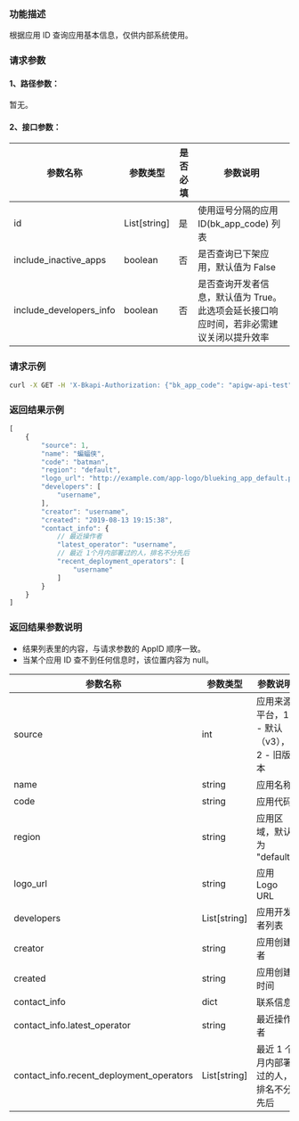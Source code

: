 ### 功能描述

根据应用 ID 查询应用基本信息，仅供内部系统使用。

### 请求参数

#### 1、路径参数：
暂无。

#### 2、接口参数：

| 参数名称 | 参数类型 | 是否必填 | 参数说明 |
| -------- | -------- | -------- | -------- |
| id       | List[string] | 是   | 使用逗号分隔的应用 ID(bk_app_code) 列表 |
| include_inactive_apps        | boolean   | 否      | 是否查询已下架应用，默认值为 False |
| include_developers_info        | boolean   | 否      | 是否查询开发者信息，默认值为 True。此选项会延长接口响应时间，若非必需建议关闭以提升效率 |

### 请求示例

```bash
curl -X GET -H 'X-Bkapi-Authorization: {"bk_app_code": "apigw-api-test", "bk_app_secret": "***"}' --insecure 'https://bkapi.example.com/api/bkpaas3/prod/system/uni_applications/query/by_id/?id={bk_app_code}'
```

### 返回结果示例

```javascript
[
    {
        "source": 1,
        "name": "蝙蝠侠",
        "code": "batman",
        "region": "default",
        "logo_url": "http://example.com/app-logo/blueking_app_default.png",
        "developers": [
            "username",
        ],
        "creator": "username",
        "created": "2019-08-13 19:15:38",
		"contact_info": {
		    // 最近操作者
            "latest_operator": "username",
			// 最近 1个月内部署过的人，排名不分先后
            "recent_deployment_operators": [
                "username"
            ]
        }
    }
]
```

### 返回结果参数说明

- 结果列表里的内容，与请求参数的 AppID 顺序一致。
- 当某个应用 ID 查不到任何信息时，该位置内容为 null。

| 参数名称 | 参数类型 | 参数说明 |
| -------- | -------- | -------- |
| source   | int      | 应用来源平台，1 - 默认（v3），2 - 旧版本 |
| name     | string   | 应用名称 |
| code     | string   | 应用代码 |
| region   | string   | 应用区域，默认为 "default" |
| logo_url | string   | 应用 Logo URL |
| developers | List[string] | 应用开发者列表 |
| creator  | string   | 应用创建者 |
| created  | string   | 应用创建时间 |
| contact_info | dict  | 联系信息 |
| contact_info.latest_operator | string | 最近操作者 |
| contact_info.recent_deployment_operators | List[string] | 最近 1 个月内部署过的人，排名不分先后 |